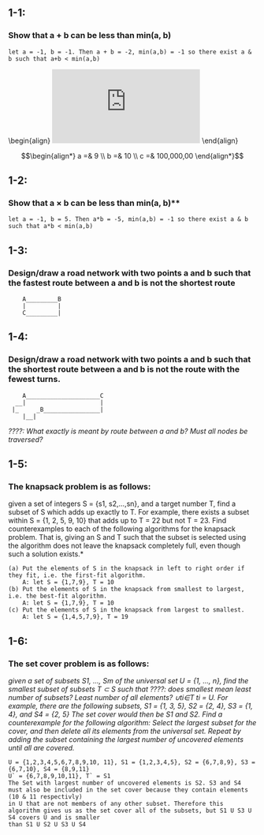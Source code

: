 ## 1-1: 
### Show that a + b can be less than min(a, b) 

	let a = -1, b = -1. Then a + b = -2, min(a,b) = -1 so there exist a & b such that a+b < min(a,b)

\begin{align}
	![formula](http://latex.codecogs.com/gif.latex?H%28X%29%20%3D%20-%20%5Csum_%7Bi%3D1%7D%5E%7Bn%7Dp%28x_i%29%5Clog_bp%28x_i%29 "H(X) = - \\sum\_{i=1}^{n}p(x\_i)\\log\_bp(x\_i)")
\end{align}

$$\begin{align*}
a =& 9 \\
b =& 10 \\
c =& 100,000,00
\end{align*}$$


## 1-2: 
### Show that a × b can be less than min(a, b)** 

	let a = -1, b = 5. Then a*b = -5, min(a,b) = -1 so there exist a & b such that a*b < min(a,b)



## 1-3: 
### Design/draw a road network with two points a and b such that the fastest route between a and b is not the shortest route
		
		A_________B
	    |		  |
	    C_________|

## 1-4:
### Design/draw a road network with two points a and b such that the shortest route between a and b is not the route with the fewest turns.

		A_____________________C
	  __|                     |
	 |_     _B________________|
	 	|__|

*????: What exactly is meant by route between a and b? Must all nodes be traversed?*


## 1-5: 
### The knapsack problem is as follows: 
given a set of integers S = {s1, s2,...,sn},
and a target number T, find a subset of S which adds up exactly to T. For example,
there exists a subset within S = {1, 2, 5, 9, 10} that adds up to T = 22 but not
T = 23.
Find counterexamples to each of the following algorithms for the knapsack problem.
That is, giving an S and T such that the subset is selected using the algorithm does
not leave the knapsack completely full, even though such a solution exists.*

	(a) Put the elements of S in the knapsack in left to right order if they fit, i.e. the first-fit algorithm.
		A: let S = {1,7,9}, T = 10
	(b) Put the elements of S in the knapsack from smallest to largest, i.e. the best-fit algorithm.
		A: let S = {1,7,9}, T = 10
	(c) Put the elements of S in the knapsack from largest to smallest.	
		A: let S = {1,4,5,7,9}, T = 19

## 1-6:
### The set cover problem is as follows: 
*given a set of subsets S1, ..., Sm of the
universal set U = {1, ..., n}, find the smallest subset of subsets T ⊂ S such that   ????: does smallest mean least number of subsets? Least number of all elements?
∪ti∈T ti = U. For example, there are the following subsets, S1 = {1, 3, 5}, S2 =
{2, 4}, S3 = {1, 4}, and S4 = {2, 5} The set cover would then be S1 and S2.
Find a counterexample for the following algorithm: Select the largest subset for the
cover, and then delete all its elements from the universal set. Repeat by adding the
subset containing the largest number of uncovered elements until all are covered.*

	U = {1,2,3,4,5,6,7,8,9,10, 11}, S1 = {1,2,3,4,5}, S2 = {6,7,8,9}, S3 = {6,7,10}, S4 = {8,9,11}
	U` = {6,7,8,9,10,11}, T` = S1
	The Set with largest number of uncovered elements is S2. S3 and S4 must also be included in the set cover because they contain elements (10 & 11 respectivly)
	in U that are not members of any other subset. Therefore this algorithm gives us as the set cover all of the subsets, but S1 U S3 U S4 covers U and is smaller
	than S1 U S2 U S3 U S4
